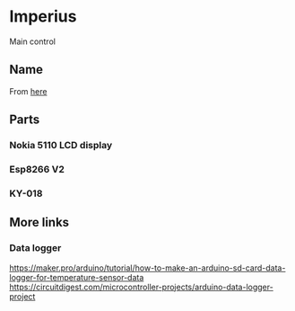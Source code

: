 # Imperius
Main control

## Name

From [here](https://harrypotter.fandom.com/wiki/Imperius_Curse)

## Parts

### Nokia 5110 LCD display

### Esp8266 V2

### KY-018





## More links

### Data logger

https://maker.pro/arduino/tutorial/how-to-make-an-arduino-sd-card-data-logger-for-temperature-sensor-data
https://circuitdigest.com/microcontroller-projects/arduino-data-logger-project